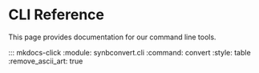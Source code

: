 # CLI Reference

This page provides documentation for our command line tools.

::: mkdocs-click
    :module: synbconvert.cli
    :command: convert
    :style: table
    :remove_ascii_art: true

<br>
